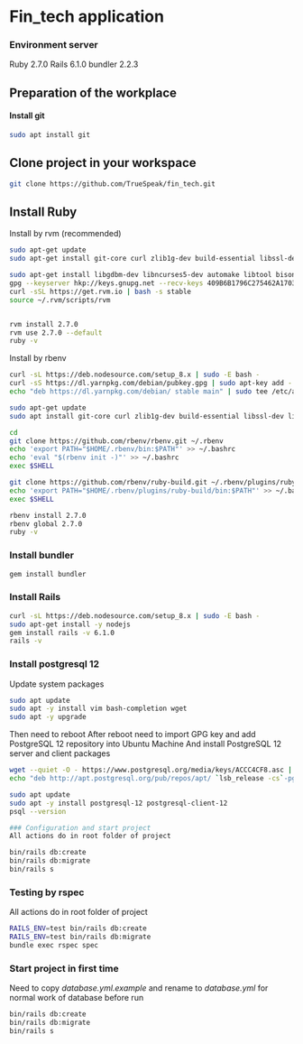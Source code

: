 # Fin_tech application
### Environment server

Ruby 2.7.0
Rails 6.1.0
bundler 2.2.3

## Preparation of the workplace
#### Install git
````bash
sudo apt install git
````
## Clone project in your workspace
````bash
git clone https://github.com/TrueSpeak/fin_tech.git
````

## Install Ruby
Install by rvm (recommended)
````bash
sudo apt-get update
sudo apt-get install git-core curl zlib1g-dev build-essential libssl-dev libreadline-dev libyaml-dev libsqlite3-dev sqlite3 libxml2-dev libxslt1-dev libcurl4-openssl-dev python-software-properties libffi-dev nodejs

sudo apt-get install libgdbm-dev libncurses5-dev automake libtool bison libffi-dev
gpg --keyserver hkp://keys.gnupg.net --recv-keys 409B6B1796C275462A1703113804BB82D39DC0E3
curl -sSL https://get.rvm.io | bash -s stable
source ~/.rvm/scripts/rvm


rvm install 2.7.0
rvm use 2.7.0 --default
ruby -v
````
Install by rbenv
````bash
curl -sL https://deb.nodesource.com/setup_8.x | sudo -E bash -
curl -sS https://dl.yarnpkg.com/debian/pubkey.gpg | sudo apt-key add -
echo "deb https://dl.yarnpkg.com/debian/ stable main" | sudo tee /etc/apt/sources.list.d/yarn.list

sudo apt-get update
sudo apt install git-core curl zlib1g-dev build-essential libssl-dev libreadline-dev libyaml-dev libsqlite3-dev sqlite3 libxml2-dev libxslt1-dev libcurl4-openssl-dev python-software-properties libffi-dev nodejs yarn

cd
git clone https://github.com/rbenv/rbenv.git ~/.rbenv
echo 'export PATH="$HOME/.rbenv/bin:$PATH"' >> ~/.bashrc
echo 'eval "$(rbenv init -)"' >> ~/.bashrc
exec $SHELL

git clone https://github.com/rbenv/ruby-build.git ~/.rbenv/plugins/ruby-build
echo 'export PATH="$HOME/.rbenv/plugins/ruby-build/bin:$PATH"' >> ~/.bashrc
exec $SHELL

rbenv install 2.7.0
rbenv global 2.7.0
ruby -v
````

### Install bundler

```bash
gem install bundler
```

### Install Rails

```bash
curl -sL https://deb.nodesource.com/setup_8.x | sudo -E bash -
sudo apt-get install -y nodejs
gem install rails -v 6.1.0
rails -v
```

### Install postgresql 12

Update system packages
```bash
sudo apt update
sudo apt -y install vim bash-completion wget
sudo apt -y upgrade
```
Then need to reboot
After reboot need to import GPG key and add PostgreSQL 12 repository into Ubuntu Machine
And install PostgreSQL 12 server and client packages

```bash
wget --quiet -O - https://www.postgresql.org/media/keys/ACCC4CF8.asc | sudo apt-key add -
echo "deb http://apt.postgresql.org/pub/repos/apt/ `lsb_release -cs`-pgdg main" |sudo tee  /etc/apt/sources.list.d/pgdg.list

sudo apt update
sudo apt -y install postgresql-12 postgresql-client-12
psql --version

### Configuration and start project
All actions do in root folder of project

bin/rails db:create
bin/rails db:migrate
bin/rails s
```

### Testing by rspec
All actions do in root folder of project

```bash
RAILS_ENV=test bin/rails db:create
RAILS_ENV=test bin/rails db:migrate
bundle exec rspec spec
```

### Start project in first time
Need to copy *database.yml.example* and rename to *database.yml* for
normal work of database before run

```bash
bin/rails db:create
bin/rails db:migrate
bin/rails s
```